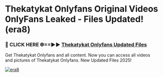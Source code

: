 # Thekatykat Onlyfans Original Videos 0nlyFans Leaked - Files Updated! (era8)

<h3>🔴 CLICK HERE 🌐==►► <a href="https://tinyurl.com/ehrbuxhb" rel="nofollow">Thekatykat Onlyfans Updated Files</a></h3>

Get Thekatykat Onlyfans and all content. Now you can access all videos and pictures of Thekatykat Onlyfans. New Updated Files 2025!

[![era8](https://i.imgur.com/lVYEuWS.gif)](https://tinyurl.com/ehrbuxhb)
